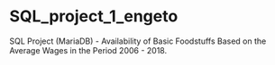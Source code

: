 # SQL_project_1_engeto
SQL Project (MariaDB) - Availability of Basic Foodstuffs Based on the Average Wages in the Period 2006 - 2018.
